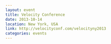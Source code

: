 ```yaml
---
layout: event
title: Velocity Conference
date: 2013-10-14
location: New York, USA
link: http://velocityconf.com/velocityny2013
categories: events
---
```


